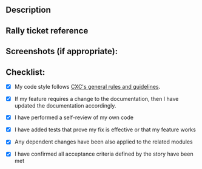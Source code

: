 <!--
MAKE SURE TO READ THE CONTRIBUTING GUIDE BEFORE CREATING A PR
https://vuetifyjs.com/getting-started/contributing

Provide a general summary of your changes in the title above
Keep the title short and descriptive, as it will be used as a commit message
PR titles should follow conventional-commit messages:
https://www.conventionalcommits.org/en/v1.0.0/#commit-message-with-scope
-->

## Description
<!--
Describe your changes in detail. Why is this change required? What problem does it solve?
If it fixes an open issue, please link to the issue here.
e.g. resolves #4213 or fixes #2312
-->

## Rally ticket reference
<!--- Navigate to Rally story from Rally team board, Click on Copy Icon beside ticket # and select 'Markdown Includeing Name', and paste that below -->

## Screenshots (if appropriate):
<!--- Attach screenshots of the changed UI or any other important change that you want to highlight -->

## Checklist:
- [x] My code style follows [CXC's general rules and guidelines](https://github.ford.com/AV-TaaS/cxc-developer-guides/tree/main/general).
- [x] If my feature requires a change to the documentation, then I have updated the documentation accordingly.
- [x] I have performed a self-review of my own code
- [x] I have added tests that prove my fix is effective or that my feature works
- [x] Any dependent changes have been also applied to the related modules
- [x] I have confirmed all acceptance criteria defined by the story have been met

